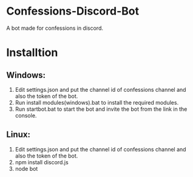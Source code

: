 # Confessions-Discord-Bot
A bot made for confessions in discord.


# Installtion 

## Windows:
1. Edit settings.json and put the channel id of confessions channel and also the token of the bot.
2. Run install modules(windows).bat to install the required modules.
3. Run startbot.bat to start the bot and invite the bot from the link in the console.

## Linux:
1. Edit settings.json and put the channel id of confessions channel and also the token of the bot.
2. npm install discord.js
3. node bot
